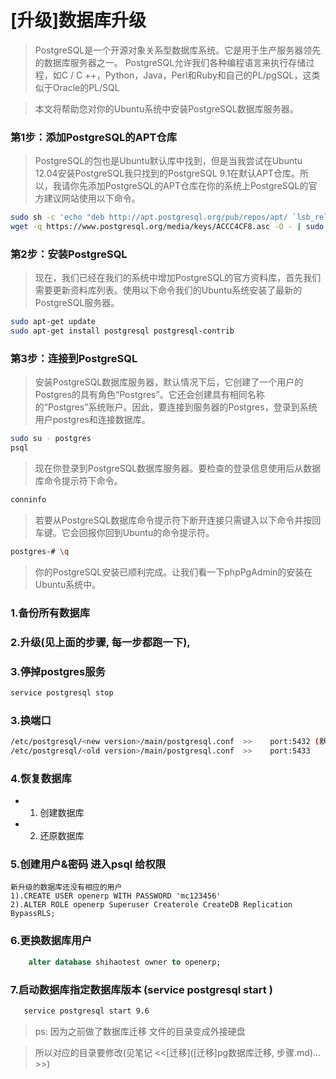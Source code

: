 # [升级]数据库升级

> PostgreSQL是一个开源对象关系型数据库系统。它是用于生产服务器领先的数据库服务器之一。 PostgreSQL允许我们各种编程语言来执行存储过程，如C / C ++，Python，Java，Perl和Ruby和自己的PL/pgSQL，这类似于Oracle的PL/SQL

> 本文将帮助您对你的Ubuntu系统中安装PostgreSQL数据库服务器。

### 第1步：添加PostgreSQL的APT仓库

>PostgreSQL的包也是Ubuntu默认库中找到，但是当我尝试在Ubuntu 12.04安装PostgreSQL我只找到的PostgreSQL 9.1在默认APT仓库。所以，我请你先添加PostgreSQL的APT仓库在你的系统上PostgreSQL的官方建议网站使用以下命令。

```sh
sudo sh -c 'echo "deb http://apt.postgresql.org/pub/repos/apt/ `lsb_release -cs`-pgdg main" >> /etc/apt/sources.list.d/pgdg.list'
wget -q https://www.postgresql.org/media/keys/ACCC4CF8.asc -O - | sudo apt-key add -
```

### 第2步：安装PostgreSQL

> 现在，我们已经在我们的系统中增加PostgreSQL的官方资料库，首先我们需要更新资料库列表。使用以下命令我们的Ubuntu系统安装了最新的PostgreSQL服务器。

```sh
sudo apt-get update
sudo apt-get install postgresql postgresql-contrib
```

### 第3步：连接到PostgreSQL

> 安装PostgreSQL数据库服务器，默认情况下后，它创建了一个用户的Postgres的具有角色“Postgres”。它还会创建具有相同名称的“Postgres”系统账户。因此，要连接到服务器的Postgres，登录到系统用户postgres和连接数据库。

```sh
sudo su - postgres
psql
```

> 现在你登录到PostgreSQL数据库服务器。要检查的登录信息使用后从数据库命令提示符下命令。

```sh
conninfo
```

> 若要从PostgreSQL数据库命令提示符下断开连接只需键入以下命令并按回车键。它会回报你回到Ubuntu的命令提示符。

```sh
postgres-# \q
```

> 你的PostgreSQL安装已顺利完成。让我们看一下phpPgAdmin的安装在Ubuntu系统中。


### 1.备份所有数据库
### 2.升级(见上面的步骤, 每一步都跑一下), 
### 3.停掉postgres服务

```sh 
service postgresql stop
```

### 3.换端口

```sh
/etc/postgresql/<new version>/main/postgresql.conf  >>    port:5432 (默认)
/etc/postgresql/<old version>/main/postgresql.conf  >>    port:5433
```

### 4.恢复数据库

- 1. 创建数据库
- 2. 还原数据库

### 5.创建用户&密码  进入psql  给权限

```
新升级的数据库还没有相应的用户
1).CREATE USER openerp WITH PASSWORD 'mc123456'
2).ALTER ROLE openerp Superuser Createrole CreateDB Replication BypassRLS;
```

### 6.更换数据库用户

```sql
    alter database shihaotest owner to openerp;
```

### 7.启动数据库指定数据库版本 (service postgresql start <new version> )

```sh
   service postgresql start 9.6
```

> ps: 因为之前做了数据库迁移 文件的目录变成外接硬盘

> 所以对应的目录要修改(见笔记 <<[迁移]([迁移]pg数据库迁移, 步骤.md)…>>)

